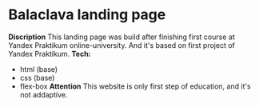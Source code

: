 # Balaclava landing page
**Discription**
This landing page was build after finishing first course at Yandex Praktikum online-university.
And it's based on first project of Yandex Praktikum.
**Tech:**
* html (base)
* css (base)
* flex-box
**Attention**
This website is only first step of education, and it's not addaptive.


